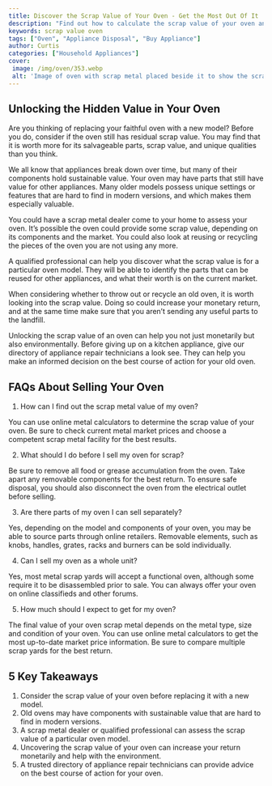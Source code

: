 ```yaml
---
title: Discover the Scrap Value of Your Oven - Get the Most Out Of It
description: "Find out how to calculate the scrap value of your oven and get the most out of it Learn tips and tricks on what to do with an oven when it is no longer useful for cooking"
keywords: scrap value oven
tags: ["Oven", "Appliance Disposal", "Buy Appliance"]
author: Curtis
categories: ["Household Appliances"]
cover: 
 image: /img/oven/353.webp
 alt: 'Image of oven with scrap metal placed beside it to show the scrap value of an oven'
---
```

## Unlocking the Hidden Value in Your Oven

Are you thinking of replacing your faithful oven with a new model? Before you do, consider if the oven still has residual scrap value. You may find that it is worth more for its salvageable parts, scrap value, and unique qualities than you think.

We all know that appliances break down over time, but many of their components hold sustainable value. Your oven may have parts that still have value for other appliances. Many older models possess unique settings or features that are hard to find in modern versions, and which makes them especially valuable.

You could have a scrap metal dealer come to your home to assess your oven. It’s possible the oven could provide some scrap value, depending on its components and the market. You could also look at reusing or recycling the pieces of the oven you are not using any more.

A qualified professional can help you discover what the scrap value is for a particular oven model. They will be able to identify the parts that can be reused for other appliances, and what their worth is on the current market.

When considering whether to throw out or recycle an old oven, it is worth looking into the scrap value. Doing so could increase your monetary return, and at the same time make sure that you aren’t sending any useful parts to the landfill.

Unlocking the scrap value of an oven can help you not just monetarily but also environmentally. Before giving up on a kitchen appliance, give our directory of appliance repair technicians a look see. They can help you make an informed decision on the best course of action for your old oven.

## FAQs About Selling Your Oven

1. How can I find out the scrap metal value of my oven?
 
 You can use online metal calculators to determine the scrap value of your oven. Be sure to check current metal market prices and choose a competent scrap metal facility for the best results.

2. What should I do before I sell my oven for scrap? 
 
 Be sure to remove all food or grease accumulation from the oven. Take apart any removable components for the best return. To ensure safe disposal, you should also disconnect the oven from the electrical outlet before selling.

3. Are there parts of my oven I can sell separately? 
 
 Yes, depending on the model and components of your oven, you may be able to source parts through online retailers. Removable elements, such as knobs, handles, grates, racks and burners can be sold individually.

4. Can I sell my oven as a whole unit? 
 
 Yes, most metal scrap yards will accept a functional oven, although some require it to be disassembled prior to sale. You can always offer your oven on online classifieds and other forums. 

5. How much should I expect to get for my oven? 
 
 The final value of your oven scrap metal depends on the metal type, size and condition of your oven. You can use online metal calculators to get the most up-to-date market price information. Be sure to compare multiple scrap yards for the best return.

## 5 Key Takeaways 

1. Consider the scrap value of your oven before replacing it with a new model. 
2. Old ovens may have components with sustainable value that are hard to find in modern versions. 
3. A scrap metal dealer or qualified professional can assess the scrap value of a particular oven model.
4. Uncovering the scrap value of your oven can increase your return monetarily and help with the environment. 
5. A trusted directory of appliance repair technicians can provide advice on the best course of action for your oven.

